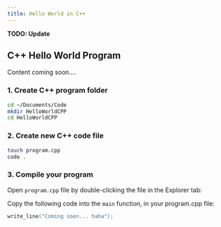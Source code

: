 ```yaml
---
title: Hello World in C++
---
```


**TODO: Update**

<!-- Update to match chapter 2 (add steps with more detail and much less code (only small snippets) and relate back to concepts) -->
<!-- might split into multiple files -->
<!-- check concepts of this chapter and previous part -->

## C++ Hello World Program

<!-- TODO: Add preamble -->

Content coming soon....

### 1. Create C++ program folder

<!-- TODO: Add text about using Code folder etc -->

```zsh
cd ~/Documents/Code
mkdir HelloWorldCPP
cd HelloWorldCPP
```

### 2. Create new C++ code file

<!-- TODO: Add text about using touch and code . -->

```zsh
touch program.cpp
code .
```

### 3. Compile your program

Open `program.cpp` file by double-clicking the file in the Explorer tab:

<!-- TODO: Add image showing files in Explorer tab -->

<!-- TODO: Add note about main (and that C++ is in Part 2, so don't worry about understanding everything now) -->

Copy the following code into the `main` function, in your program.cpp file:

```cpp
write_line("Coming soon... haha");
```
<!-- TODO: Add proper terminal-based code for testing -->

<!-- TODO: Add text leading into next page -->
